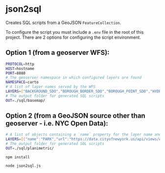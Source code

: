 # json2sql

Creates SQL scripts from a GeoJSON `FeatureCollection`.

To configure the script you must include a `.env` file in the root of this project. There are 2 options for configuring the script environment.

## Option 1 (from a geoserver WFS):
```sh
PROTOCOL=http
HOST=hostname
PORT=8080
# The geoserver namespace in which configured layers are found
NAMESPACE=carto
# A list of layer names served by the WFS
LAYERS=["BACKGROUND_SDO","BOROUGH_BORDER_SDO","BOROUGH_POINT_SDO","HYDRO_LABELLINE_SDO","HYDRO_LABELPOINT_SDO","HYDRO_LABELPOLY_SDO","LANDMASSFRINGE_SDO","LANDMASSPANGAEAWET_SDO","LOW_RES_ROAD_SDO","NEIGHBORHOOD_POINT_SDO","ROAD_NATEARTH_SDO","ROAD_TIGER_SDO"]
# The output folder for generated SQL scripts
OUT=./sql/basemap/
```

## Option 2 (from a GeoJSON source other than geoserver - i.e. NYC Open Data):
```sh
# A list of objects containing a `name` property for the layer name and a `url` property for the GeoJSON FeatureCollection
LAYERS=[{"name":"PARK","url":"https://data.cityofnewyork.us/api/views/enfh-gkve/rows.geojson?date=20240709&accessType=DOWNLOAD"}]
# The output folder for generated SQL scripts
OUT=./sql/planimetric/
```


`npm install`

`node json2sql.js`
